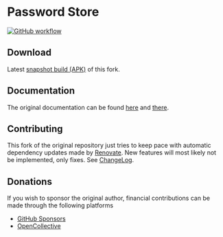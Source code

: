 # Password Store

[![GitHub workflow](https://github.com/agrahn/Android-Password-Store/workflows/Deploy%20snapshot%20builds/badge.svg)](https://github.com/agrahn/Android-Password-Store/actions)

## Download

Latest [snapshot build (APK)](https://github.com/agrahn/Android-Password-Store/releases/tag/latest) of this fork.

## Documentation

The original documentation can be found [here](https://docs.passwordstore.app) and [there](https://github.com/android-password-store/Android-Password-Store/wiki/).

## Contributing

This fork of the original repository just tries to keep pace with automatic dependency updates made by [Renovate](https://github.com/apps/renovate). New features will most likely not be implemented, only fixes. See [ChangeLog](https://github.com/agrahn/Android-Password-Store/blob/develop/CHANGELOG.md).

## Donations

If you wish to sponsor the original author, financial contributions can be made through the following platforms

- [GitHub Sponsors](https://github.com/sponsors/android-password-store)
- [OpenCollective](https://opencollective.com/android-password-store)
